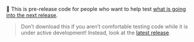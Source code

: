 :construction: This is pre-release code for people who want to help test [what is going into the next release](https://github.com/Deep-Symmetry/beat-link-trigger/blob/master/CHANGELOG.md).

> Don’t download this if you aren’t comfortable testing code while it is under active development! Instead, look at the [latest release](https:///github.com/Deep-Symmetry/beat-link-trigger/releases/latest).
